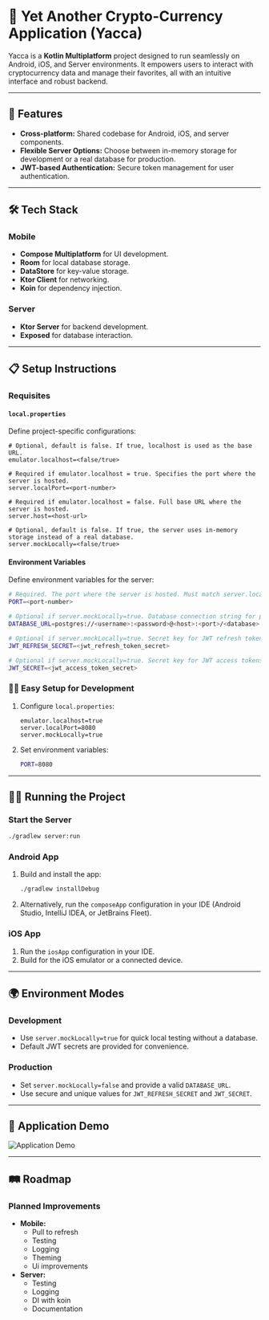 # 🌟 Yet Another Crypto-Currency Application (Yacca)

Yacca is a **Kotlin Multiplatform** project designed to run seamlessly on Android, iOS, and Server environments. It empowers users to interact with cryptocurrency data and manage their favorites, all with an intuitive interface and robust backend.

---

## 🚀 Features
- **Cross-platform:** Shared codebase for Android, iOS, and server components.
- **Flexible Server Options:** Choose between in-memory storage for development or a real database for production.
- **JWT-based Authentication:** Secure token management for user authentication.

---

## 🛠️ Tech Stack

### Mobile
- **Compose Multiplatform** for UI development.
- **Room** for local database storage.
- **DataStore** for key-value storage.
- **Ktor Client** for networking.
- **Koin** for dependency injection.

### Server
- **Ktor Server** for backend development.
- **Exposed** for database interaction.

---

## 📋 Setup Instructions

### Requisites

#### `local.properties`
Define project-specific configurations:
```properties
# Optional, default is false. If true, localhost is used as the base URL.
emulator.localhost=<false/true>

# Required if emulator.localhost = true. Specifies the port where the server is hosted.
server.localPort=<port-number>

# Required if emulator.localhost = false. Full base URL where the server is hosted.
server.host=<host-url>

# Optional, default is false. If true, the server uses in-memory storage instead of a real database.
server.mockLocally=<false/true>
```

#### Environment Variables
Define environment variables for the server:
```bash
# Required. The port where the server is hosted. Must match server.localPort in local.properties.
PORT=<port-number>

# Optional if server.mockLocally=true. Database connection string for production.
DATABASE_URL=postgres://<username>:<password>@<host>:<port>/<database>

# Optional if server.mockLocally=true. Secret key for JWT refresh tokens.
JWT_REFRESH_SECRET=<jwt_refresh_token_secret>

# Optional if server.mockLocally=true. Secret key for JWT access tokens.
JWT_SECRET=<jwt_access_token_secret>
```

### 🧑‍💻 Easy Setup for Development
1. Configure `local.properties`:
    ```properties
    emulator.localhost=true
    server.localPort=8080
    server.mockLocally=true
    ```
2. Set environment variables:
    ```bash
    PORT=8080
    ```

---

## 🏃‍♂️ Running the Project

### Start the Server
```bash
./gradlew server:run
```

### Android App
1. Build and install the app:
    ```bash
    ./gradlew installDebug
    ```
2. Alternatively, run the `composeApp` configuration in your IDE (Android Studio, IntelliJ IDEA, or JetBrains Fleet).

### iOS App
1. Run the `iosApp` configuration in your IDE.
2. Build for the iOS emulator or a connected device.

---

## 🌍 Environment Modes
### Development
- Use `server.mockLocally=true` for quick local testing without a database.
- Default JWT secrets are provided for convenience.

### Production
- Set `server.mockLocally=false` and provide a valid `DATABASE_URL`.
- Use secure and unique values for `JWT_REFRESH_SECRET` and `JWT_SECRET`.

---

## 🎥 Application Demo
![Application Demo](resourses/demo.gif)

---

## 🛤️ Roadmap

### Planned Improvements
- **Mobile:**
  - Pull to refresh
  - Testing
  - Logging
  - Theming
  - Ui improvements
- **Server:**
  - Testing
  - Logging
  - DI with koin
  - Documentation
